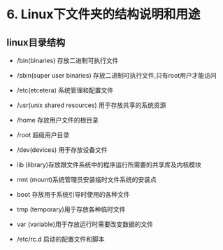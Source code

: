 # 6. Linux下文件夹的结构说明和用途

## linux目录结构

 - /bin(binaries) 存放二进制可执行文件  

 - /sbin(super user binaries) 存放二进制可执行文件,只有root用户才能访问

 - /etc(etcetera) 系统管理和配置文件

 - /usr(unix shared resources) 用于存放共享的系统资源

 - /home 存放用户文件的根目录

 - /root 超级用户目录

 - /dev(devices) 用于存放设备文件

 - lib (library)存放跟文件系统中的程序运行所需要的共享库及内核模块

 - mnt (mount)系统管理员安装临时文件系统的安装点

 - boot 存放用于系统引导时使用的各种文件

 - tmp (temporary)用于存放各种临时文件

 - var (variable)用于存放运行时需要改变数据的文件

 - /etc/rc.d 启动的配置文件和脚本
 
